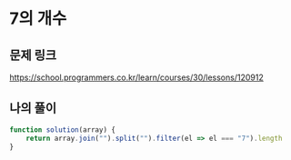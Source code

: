 # 7의 개수

## 문제 링크

https://school.programmers.co.kr/learn/courses/30/lessons/120912
<br>

## 나의 풀이

```js
function solution(array) {
    return array.join("").split("").filter(el => el === "7").length
}
```
